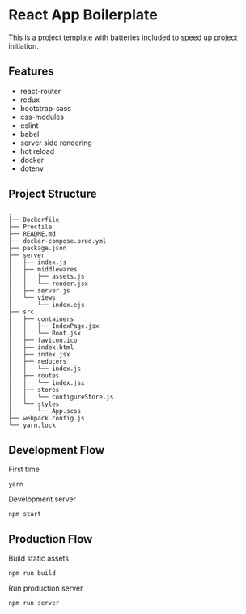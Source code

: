 # React App Boilerplate

This is a project template with batteries included to speed up project initiation.

## Features

*   react-router
*   redux
*   bootstrap-sass
*   css-modules
*   eslint
*   babel
*   server side rendering
*   hot reload
*   docker
*   dotenv

## Project Structure

```
.
├── Dockerfile
├── Procfile
├── README.md
├── docker-compose.prod.yml
├── package.json
├── server
│   ├── index.js
│   ├── middlewares
│   │   ├── assets.js
│   │   └── render.jsx
│   ├── server.js
│   └── views
│       └── index.ejs
├── src
│   ├── containers
│   │   ├── IndexPage.jsx
│   │   └── Root.jsx
│   ├── favicon.ico
│   ├── index.html
│   ├── index.jsx
│   ├── reducers
│   │   └── index.js
│   ├── routes
│   │   └── index.jsx
│   ├── stores
│   │   └── configureStore.js
│   └── styles
│       └── App.scss
├── webpack.config.js
└── yarn.lock
```

## Development Flow

First time
```
yarn
```

Development server
```
npm start
```

## Production Flow

Build static assets
```
npm run build
```

Run production server
```
npm run server
```
